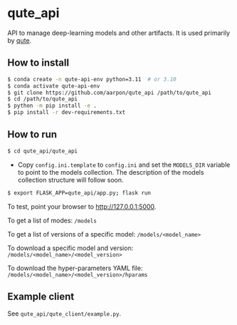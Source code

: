 # qute_api

API to manage deep-learning models and other artifacts. It is used primarily by [qute](https://github.com/aarpon/qute).

## How to install

```bash
$ conda create -n qute-api-env python=3.11  # or 3.10
$ conda activate qute-api-env
$ git clone https://github.com/aarpon/qute_api /path/to/qute_api
$ cd /path/to/qute_api
$ python -m pip install -e .
$ pip install -r dev-requirements.txt
```

## How to run

```bash
$ cd qute_api/qute_api
```

* Copy `config.ini.template` to `config.ini` and set the `MODELS_DIR` variable to point to the models collection. The description of the models collection structure will follow soon.

```bash
$ export FLASK_APP=qute_api/app.py; flask run
```

To test, point your browser to http://127.0.0.1:5000.

To get a list of modes: `/models`

To get a list of versions of a specific model: `/models/<model_name>`

To download a specific model and version: `/models/<model_name>/<model_version>`

To download the hyper-parameters YAML file: `/models/<model_name>/<model_version>/hparams`

## Example client

See `qute_api/qute_client/example.py`.
